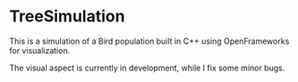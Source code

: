 # TreeSimulation
This is a simulation of a Bird population built in C++ using OpenFrameworks for visualization.

The visual aspect is currently in development, while I fix some minor bugs.

